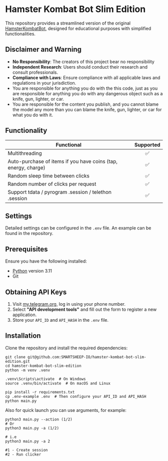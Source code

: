 # Hamster Kombat Bot Slim Edition

This repository provides a streamlined version of the original [HamsterKombatBot](https://github.com/shamhi/HamsterKombatBot), designed for educational purposes with simplified functionalities.

## Disclaimer and Warning
- **No Responsibility**: The creators of this project bear no responsibility
- **Independent Research**: Users should conduct their research and consult professionals.
- **Compliance with Laws**: Ensure compliance with all applicable laws and regulations in your jurisdiction.
- You are responsible for anything you do with the this code, just as you are responsible for anything you do with any dangerous object such as a knife, gun, lighter, or car.
- You are responsible for the content you publish, and you cannot blame the model any more than you can blame the knife, gun, lighter, or car for what you do with it.

## Functionality

| Functional                                                     | Supported |
|----------------------------------------------------------------|:---------:|
| Multithreading                                                 |     ✅     |
| Auto-purchase of items if you have coins (tap, energy, charge) |     ✅     |
| Random sleep time between clicks                               |     ✅     |
| Random number of clicks per request                            |     ✅     |
| Support tdata / pyrogram .session / telethon .session          |     ✅     |

## Settings

Detailed settings can be configured in the `.env` file. An example can be found in the repository.

## Prerequisites

Ensure you have the following installed:
- [Python](https://www.python.org/downloads/) version 3.11
- Git

## Obtaining API Keys

1. Visit [my.telegram.org](https://my.telegram.org), log in using your phone number.
2. Select **"API development tools"** and fill out the form to register a new application.
3. Store your `API_ID` and `API_HASH` in the `.env` file.

## Installation

Clone the repository and install the required dependencies:

```shell
git clone git@github.com:SMARTSHEEP-IO/hamster-kombat-bot-slim-edition.git
cd hamster-kombat-bot-slim-edition
python -m venv .venv

.venv\Scripts\activate  # On Windows
source .venv/bin/activate  # On macOS and Linux

pip install -r requirements.txt
cp .env-example .env  # Then configure your API_ID and API_HASH
python main.py
```
Also for quick launch you can use arguments, for example:
```shell
python3 main.py --action (1/2)
# Or
python3 main.py -a (1/2)

# i.e
python3 main.py -a 2

#1 - Create session
#2 - Run clicker
```
